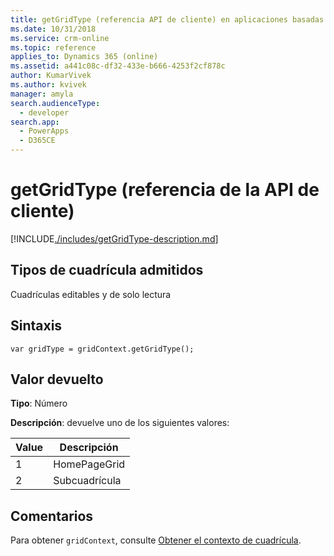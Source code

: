 ```yaml
---
title: getGridType (referencia API de cliente) en aplicaciones basadas en modelos | Microsoft Docs
ms.date: 10/31/2018
ms.service: crm-online
ms.topic: reference
applies_to: Dynamics 365 (online)
ms.assetid: a441c08c-df32-433e-b666-4253f2cf878c
author: KumarVivek
ms.author: kvivek
manager: amyla
search.audienceType:
  - developer
search.app:
  - PowerApps
  - D365CE
---
```

# <a name="getgridtype-client-api-reference"></a>getGridType (referencia de la API de cliente)



[!INCLUDE[./includes/getGridType-description.md](./includes/getGridType-description.md)]

## <a name="grid-types-supported"></a>Tipos de cuadrícula admitidos

Cuadrículas editables y de solo lectura

## <a name="syntax"></a>Sintaxis

`var gridType = gridContext.getGridType();`

## <a name="return-value"></a>Valor devuelto

**Tipo**: Número

**Descripción**: devuelve uno de los siguientes valores:

|Value |Descripción |
|--|--|
|1|HomePageGrid|
|2|Subcuadrícula|

## <a name="remarks"></a>Comentarios

Para obtener `gridContext`, consulte [Obtener el contexto de cuadrícula](../../grids.md#bkmk_gridcontext). 


